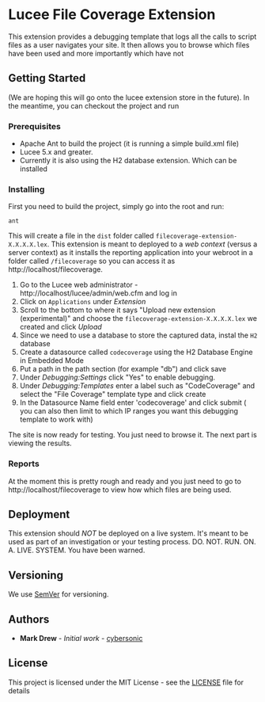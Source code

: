 # Lucee File Coverage Extension

This extension provides a debugging template that logs all the calls to script files as a user navigates your site. It then allows you to browse which files have been used and more importantly which have not

## Getting Started

(We are hoping this will go onto the lucee extension store in the future).
In the meantime, you can checkout the project and run 

### Prerequisites

- Apache Ant to build the project (it is running a simple build.xml file)
- Lucee 5.x and greater. 
- Currently it is also using the H2 database extension. Which can be installed 


### Installing

First you need to build the project, simply go into the root and run:
```
ant
```

This will create a file in the `dist` folder called `filecoverage-extension-X.X.X.X.lex`. This extension is meant to deployed to a *web context* (versus a server context) as it installs the reporting application into your webroot in a folder called `/filecoverage` so you can access it as http://localhost/filecoverage.

1. Go to the Lucee web administrator - http://localhost/lucee/admin/web.cfm  and log in
1. Click on `Applications` under *Extension*
1. Scroll to the bottom to where it says "Upload new extension (experimental)" and choose the `filecoverage-extension-X.X.X.X.lex` we created and click *Upload*
1. Since we need to use a database to store the captured data, instal the `H2` database
1. Create a datasource called `codecoverage` using the H2 Database Engine in Embedded Mode
1. Put a path in the path section (for example "db") and click save
1. Under *Debugging:Settings* click "Yes" to enable debugging. 
1. Under *Debugging:Templates* enter a label such as "CodeCoverage" and select the "File Coverage" template type and click create
1. In the Datasource Name field enter 'codecoverage' and click submit ( you can also then limit to which IP ranges you want this debugging template to work with)

The site is now ready for testing. You just need to browse it. The next part is viewing the results.


### Reports
	
At the moment this is pretty rough and ready and you just need to go to http://localhost/filecoverage to view how which files are being used. 


<!-- End with an example of getting some data out of the system or using it for a little demo

## Running the tests

Explain how to run the automated tests for this system

### Break down into end to end tests

Explain what these tests test and why

```
Give an example
```

### And coding style tests

Explain what these tests test and why

```
Give an example
```
 -->
## Deployment

This extension should *NOT* be deployed on a live system. It's meant to be used as part of an investigation or your testing process. DO. NOT. RUN. ON. A. LIVE. SYSTEM.
You have been warned.


<!-- ## Contributing

Please read [CONTRIBUTING.md](https://gist.github.com/PurpleBooth/b24679402957c63ec426) for details on our code of conduct, and the process for submitting pull requests to us.
 -->
## Versioning

We use [SemVer](http://semver.org/) for versioning. <!-- For the versions available, see the [tags on this repository](https://github.com/your/project/tags).  -->

## Authors

* **Mark Drew** - *Initial work* - [cybersonic](https://github.com/cybersonic)

<!-- See also the list of [contributors](https://github.com/your/project/contributors) who participated in this project. -->

## License

This project is licensed under the MIT License - see the [LICENSE](LICENSE) file for details
<!-- 
## Acknowledgments

* Hat tip to anyone whose code was used
* Inspiration
* etc
 -->